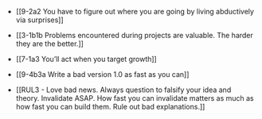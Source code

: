 - [[9-2a2 You have to figure out where you are going by living abductively via surprises]]
- [[3-1b1b Problems encountered during projects are valuable. The harder they are the better.]]
- [[7-1a3 You’ll act when you target growth]]

- [[9-4b3a Write a bad version 1.0 as fast as you can]]

- [[RUL3 - Love bad news. Always question to falsify your idea and theory. Invalidate ASAP. How fast you can invalidate matters as much as how fast you can build them. Rule out bad explanations.]]
